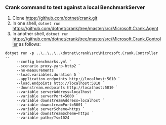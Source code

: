 ### Crank command to test against a local BenchmarkServer

1. Clone https://github.com/dotnet/crank.git
2. In one shell, `dotnet run` https://github.com/dotnet/crank/tree/master/src/Microsoft.Crank.Agent
3. In another shell, `dotnet run` https://github.com/dotnet/crank/tree/master/src/Microsoft.Crank.Controller as follows: 

```
dotnet run -p ..\..\..\..\dotnet\crank\src\Microsoft.Crank.Controller -- `
     --config benchmarks.yml `
     --scenario proxy-yarp-http2 `
     --no-measurements `
     --load.variables.duration 5 `
     --application.endpoints http://localhost:5010 `
     --load.endpoints http://localhost:5010 `
     --downstream.endpoints http://localhost:5010 `
     --variable serverAddress=localhost `
     --variable serverPort=5000 `
     --variable downstreamAddress=localhost `
     --variable downstreamPort=5001 `
     --variable serverScheme=https `
     --variable downstreamScheme=https `
     --variable path=/?s=1024
 ```
